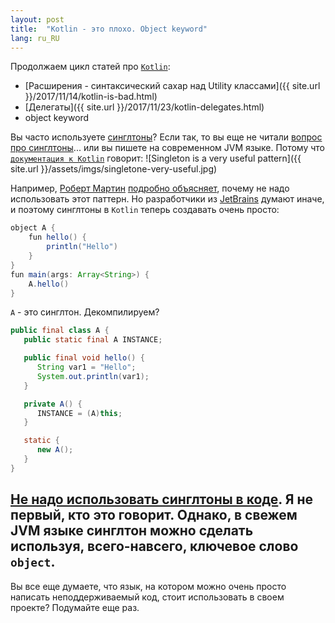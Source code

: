 ```yaml
---
layout: post
title:  "Kotlin - это плохо. Object keyword"
lang: ru_RU
---
```


Продолжаем цикл статей про [`Kotlin`](https://kotlinlang.org/):

 - [Расширения - синтаксический сахар над Utility классами]({{ site.url }}/2017/11/14/kotlin-is-bad.html)
 - [Делегаты]({{ site.url }}/2017/11/23/kotlin-delegates.html)
 - object keyword

Вы часто используете [синглтоны](https://en.wikipedia.org/wiki/Singleton_pattern)? Если так, то вы еще не читали
[вопрос про синглтоны](https://stackoverflow.com/questions/137975/what-is-so-bad-about-singletons)... 
или вы пишете на современном JVM языке. Потому что [`документация к Kotlin`](https://kotlinlang.org/docs/reference/object-declarations.html) 
говорит:
![Singleton is a very useful pattern]({{ site.url }}/assets/imgs/singletone-very-useful.jpg)

Например, [Роберт Мартин](https://en.wikipedia.org/wiki/Robert_C._Martin) 
[подробно объясняет](https://8thlight.com/blog/uncle-bob/2015/06/30/the-little-singleton.html), почему не надо 
использовать этот паттерн. Но разработчики из [JetBrains](https://www.jetbrains.com/) думают иначе, и поэтому синглтоны
в `Kotlin` теперь создавать очень просто:
```java
object A {
    fun hello() {
        println("Hello")
    }
}
fun main(args: Array<String>) {
    A.hello()
}
```

`A` - это синглтон. Декомпилируем?
```java
public final class A {
   public static final A INSTANCE;

   public final void hello() {
      String var1 = "Hello";
      System.out.println(var1);
   }

   private A() {
      INSTANCE = (A)this;
   }

   static {
      new A();
   }
}
```
[Не надо использовать синглтоны в коде](http://copist.ru/books/97things-dev/73). Я не первый, кто это говорит. Однако,
в свежем JVM языке синглтон можно сделать используя, всего-навсего, ключевое слово `object`.
---
Вы все еще думаете, что язык, на котором можно очень просто написать неподдерживаемый код, стоит использовать 
в своем проекте? Подумайте еще раз.